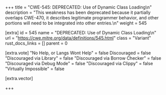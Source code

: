 +++
title = "CWE-545: DEPRECATED: Use of Dynamic Class Loading\n"
description = "This weakness has been deprecated because it partially overlaps CWE-470, it describes legitimate programmer behavior, and other portions will need to be integrated into other entries.\n"
weight = 545

[extra]
id = 545
name = "DEPRECATED: Use of Dynamic Class Loading\n"
url = "https://cwe.mitre.org/data/definitions/545.html"
class = "Variant"
rust_docs_links = []
parent = 0

[extra.vote]
"No Help, or Langs Wont Help" = false
Discouraged = false
"Discouraged via Library" = false
"Discouraged via Borrow Checker" = false
"Discouraged via Debug Mode" = false
"Discouraged via Clippy" = false
"Virtually Impossible" = false

[extra.vector]

+++